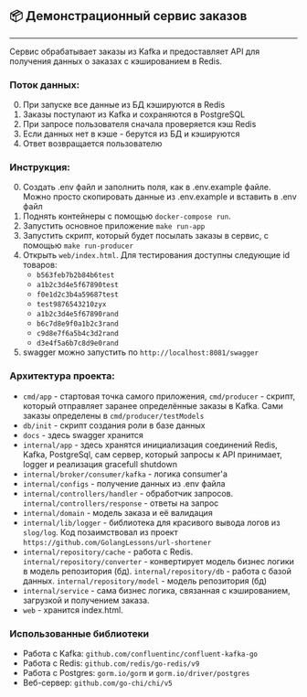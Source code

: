## 📦 Демонстрационный сервис заказов

---

Сервис обрабатывает заказы из Kafka и предоставляет API для получения данных о заказах с кэшированием в Redis.

### Поток данных:
0. При запуске все данные из БД кэшируются в Redis
1. Заказы поступают из Kafka и сохраняются в PostgreSQL
2. При запросе пользователя сначала проверяется кэш Redis
3. Если данных нет в кэше - берутся из БД и кэшируются
4. Ответ возвращается пользователю

### Инструкция:
0. Создать .env файл и заполнить поля, как в .env.example файле. Можно просто скопировать данные из .env.example и вставить в .env файл
1. Поднять контейнеры с помощью `docker-compose run`.
2. Запустить основное приложение `make run-app`
3. Запустить скрипт, который будет посылать заказы в сервис, с помощью `make run-producer`
4. Открыть `web/index.html`. Для тестирования доступны следующие id товаров:
    - `b563feb7b2b84b6test`
    - `a1b2c3d4e5f67890test`
    - `f0e1d2c3b4a59687test`
    - `test9876543210zyx`
    - `a1b2c3d4e5f67890rand`
    - `b6c7d8e9f0a1b2c3rand`
    - `c9d8e7f6a5b4c3d2rand`
    - `d3e4f5a6b7c8d9e0rand`
5. swagger можно запустить по `http://localhost:8081/swagger`

### Архитектура проекта:
- `cmd/app` - стартовая точка самого приложения, `cmd/producer` - скрипт, который отправляет заранее определённые заказы в Kafka. Сами заказы определены в `cmd/producer/testModels`
- `db/init` - скрипт создания роли в базе данных
- `docs` - здесь swagger хранится
- `internal/app` - здесь хранятся инициализация соединений Redis, Kafka, PostgreSql, сам сервер, который запросы к API принимает, logger и реализация gracefull shutdown
- `internal/broker/consumer/kafka` - логика consumer'a
- `internal/configs` - получение данных из .env файла
- `internal/controllers/handler` - обработчик запросов. `internal/controllers/response` - ответы на запрос
-  `internal/domain` - модель заказа и её валидация
- `internal/lib/logger` - библиотека для красивого вывода логов из `slog/log`. Код позаимствовал из проект `https://github.com/GolangLessons/url-shortener`
- `internal/repository/cache` - работа с Redis. `internal/repository/converter` - конвертирует модель бизнес логики в модель репозитория (бд). `internal/repository/db` - работа с базой данных. `internal/repository/model` - модель репозитория (бд)
- `internal/service` - сама бизнес логика, связанная с кэшированием, загрузкой и получением заказа.
- `web` - хранится index.html.


### Использованные библиотеки
- Работа с Kafka: `github.com/confluentinc/confluent-kafka-go`
- Работа с Redis: `github.com/redis/go-redis/v9`
- Работа с Postgres: `gorm.io/gorm` и `gorm.io/driver/postgres`
- Веб-сервер: `github.com/go-chi/chi/v5`